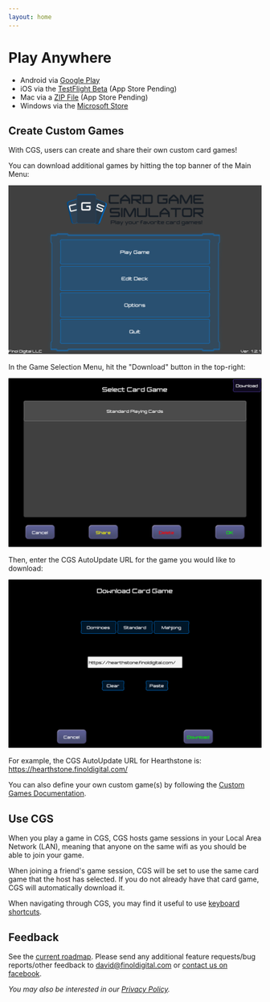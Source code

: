 ```yaml
---
layout: home
---
```


# Play Anywhere
- Android via [Google Play](https://play.google.com/store/apps/details?id=com.finoldigital.cardgamesim)
- iOS via the [TestFlight Beta](mailto:david@finoldigital.com?subject=GetCGSiOSBeta) (App Store Pending)
- Mac via a [ZIP File](https://drive.google.com/uc?id=1ag7kjPRzweO5O5_Kj7q_yCj7xVkKdiaA&export=download) (App Store Pending)
- Windows via the [Microsoft Store](https://www.microsoft.com/store/apps/9N96N5S4W3J0)

## Create Custom Games
With CGS, users can create and share their own custom card games!

You can download additional games by hitting the top banner of the Main Menu:

![Main Menu Image](assets/img/mainmenu.png)

In the Game Selection Menu, hit the "Download" button in the top-right:

![Game Selection Menu Image](assets/img/selectionmenu.png)

Then, enter the CGS AutoUpdate URL for the game you would like to download:

![Game Download Menu Image](assets/img/downloadmenu.png)

For example, the CGS AutoUpdate URL for Hearthstone is: https://hearthstone.finoldigital.com/

You can also define your own custom game(s) by following the [Custom Games Documentation](custom.html).

## Use CGS
When you play a game in CGS, CGS hosts game sessions in your Local Area Network (LAN), meaning that anyone on the same wifi as you should be able to join your game.

When joining a friend's game session, CGS will be set to use the same card game that the host has selected. If you do not already have that card game, CGS will automatically download it.

When navigating through CGS, you may find it useful to use [keyboard shortcuts](keyboard.html).

## Feedback
See the [current roadmap](roadmap.html). Please send any additional feature requests/bug reports/other feedback to <david@finoldigital.com> or [contact us on facebook](https://www.facebook.com/cardgamesimulator/).

*You may also be interested in our [Privacy Policy](PRIVACY.html).*

